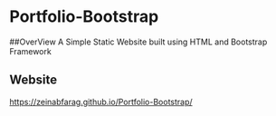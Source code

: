 # Portfolio-Bootstrap

##OverView
A Simple Static Website built using HTML and Bootstrap Framework

## Website

https://zeinabfarag.github.io/Portfolio-Bootstrap/
